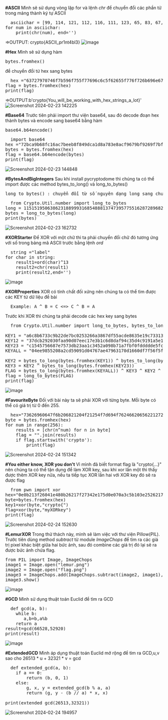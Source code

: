 **#ASCII**
Mình sẽ sử dụng vòng lặp for và lệnh _chr_ để chuyển đổi các phần tử trong mảng thành ký tự ASCII
<pre>
  asciichar = [99, 114, 121, 112, 116, 111, 123, 65, 83, 67, 73, 73, 95, 112, 114, 49, 110, 116, 52, 98, 108, 51, 125]
for num in asciichar:
    print(chr(num), end='')
</pre>

  =>OUTPUT: crypto{ASCII_pr1nt4bl3}
![image](https://github.com/hoahangsau/CryptohackChallenge/assets/153940762/6f29e1f9-67c2-43e5-a325-a45dcff3a985)

**#Hex**
Mình sẽ sử dụng hàm <pre>bytes.fromhex()</pre> để chuyển đổi từ hex sang bytes
<pre>
  hex ="63727970746f7b596f755f77696c6c5f62655f776f726b696e675f776974685f6865785f737472696e67735f615f6c6f747d"
flag = bytes.fromhex(hex)
print(flag)
</pre>
=>OUTPUT:b'crypto{You_will_be_working_with_hex_strings_a_lot}'
![Screenshot 2024-02-23 142225](https://github.com/hoahangsau/CryptohackChallenge/assets/153940762/4dc34072-d512-4ff8-b0dc-d73ee5f52032)

**#Base64**
Trước tiên phải import thư viện base64, sau đó decode đoạn hex thành bytes và encode sang base64 bằng hàm <pre>base64.b64encode()</pre>
<pre>
  import base64
hex ="72bca9b68fc16ac7beeb8f849dca1d8a783e8acf9679bf9269f7bf"
bytes = bytes.fromhex(hex)
flag = base64.b64encode(bytes)
print(flag)
</pre>
![Screenshot 2024-02-23 144848](https://github.com/hoahangsau/CryptohackChallenge/assets/153940762/f75f3306-e21e-4156-bf62-a269cc9e0775)

**#BytesAndBigIntegers**
Sau khi install pycryptodome thì chúng ta có thể import được các method bytes_to_long() và long_to_bytes()
<pre>long_to_bytes() : chuyển đổi từ số nguyên dạng long sang chuỗi bytes, còn bytes_to_long() thì ngược lại</pre>
<pre>
  from Crypto.Util.number import long_to_bytes
long = 11515195063862318899931685488813747395775516287289682636499965282714637259206269
bytes = long_to_bytes(long)
print(bytes)
</pre>
![Screenshot 2024-02-23 162732](https://github.com/hoahangsau/CryptohackChallenge/assets/153940762/567d8deb-d466-441d-9e7b-cdb5a793687d)

**#XORStarter**
Để XOR với một chữ thì ta phải chuyển đổi chữ đó tương ứng với số trong bảng mã ASCII trước bằng lệnh _ord_
<pre>
  string ="label"
for char in string:
    result1=ord(char)^13
    result2=chr(result1)
    print(result2,end='')
</pre>
![image](https://github.com/hoahangsau/CryptohackChallenge/assets/153940762/0c8ede1a-ad1a-452a-84c5-32847f926e72)

**#XORProperties**
XOR có tính chất đối xứng nên chúng ta có thể tìm được các KEY từ dữ liệu đề bài
<pre>
  Example: A ^ B = C <=> C ^ B = A
</pre>
Trước khi XOR thì chúng ta phải decode các hex key sang bytes
<pre>
  from Crypto.Util.number import long_to_bytes, bytes_to_long 

KEY1 = "a6c8b6733c9b22de7bc0253266a3867df55acde8635e19c73313"
KEY12 = "37dcb292030faa90d07eec17e3b1c6d8daf94c35d4c9191a5e1e"
KEY23 = "c1545756687e7573db23aa1c3452a098b71a7fbf0fddddde5fc1"
KEYALL = "04ee9855208a2cd59091d04767ae47963170d1660df7f56f5faf"

KEY2 = bytes_to_long(bytes.fromhex(KEY1)) ^ bytes_to_long(bytes.fromhex(KEY12))
KEY3 = KEY2 ^ bytes_to_long(bytes.fromhex(KEY23))
FLAG = bytes_to_long(bytes.fromhex(KEYALL)) ^ KEY3 ^ KEY2 ^ bytes_to_long(bytes.fromhex(KEY1))
flag = long_to_bytes(FLAG)
print(flag)
</pre>
![image](https://github.com/hoahangsau/CryptohackChallenge/assets/153940762/2e520d29-d70b-4947-835d-287a4471ca78)

**#FavouriteByte**
Đối với bài này ta sẽ phải XOR với từng byte. Mỗi byte có thể có giá trị từ 0 đến 255.
<Pre>
  hex="73626960647f6b206821204f21254f7d694f7624662065622127234f726927756d"
byte = bytes.fromhex(hex)
for num in range(256):   
    results = [chr(n^num) for n in byte]
    flag = "".join(results)   
    if flag.startswith('crypto'):
        print(flag)
</Pre>
![Screenshot 2024-02-24 151342](https://github.com/hoahangsau/CryptohackChallenge/assets/153940762/cbdecca9-18cd-4ab1-9cb3-6ecd1f127713)

**#You either know, XOR you don't**
Vì mình đã biết format flag là "crypto{...}" nên chúng ta có thể tận dụng để làm XOR key, sau khi xor lần một thì thấy được thêm XOR key nữa, nếu ta tiếp tục XOR lần hai với XOR key đó sẽ ra được flag
<Pre>
  from pwn import xor 
hex="0e0b213f26041e480b26217f27342e175d0e070a3c5b103e2526217f27342e175d0e077e263451150104"
byte=bytes.fromhex(hex)
key1=xor(byte,"crypto{")
flag=xor(byte,"myXORkey")
print(flag)
</Pre>
![Screenshot 2024-02-24 152630](https://github.com/hoahangsau/CryptohackChallenge/assets/153940762/7bff5185-2dec-4351-85d3-20e6135d9b5b)

**#LemurXOR**
Trong thử thách này, mình sẽ làm việc với thư viện Pillow(PIL). Trước tiên dùng method _subtract_ từ module _ImageChops_ để tìm ra các giá trị pixel khác biệt giữa hai bức ảnh, sau đó combine các giá trị đó lại sẽ ra được bức ảnh chứa flag.
<Pre>
from PIL import Image, ImageChops
image1 = Image.open("lemur.png")
image2 = Image.open("flag.png")
image3 = ImageChops.add(ImageChops.subtract(image2, image1), ImageChops.subtract(image1, image2))
image3.show()
</Pre>
![image](https://github.com/hoahangsau/CryptohackChallenge/assets/153940762/269ce55f-a9a4-4a82-8808-68619b4a1d32)

**#GCD**
Mình sử dụng thuật toán Euclid để tìm ra GCD
<pre>
  def gcd(a, b):
    while b:
       a,b=b,a%b
    return a
result=gcd(66528,52920)
print(result)
</pre>
![image](https://github.com/hoahangsau/CryptohackChallenge/assets/153940762/cffdba3c-e587-4581-ab0f-30e21900e823)

**#ExtendedGCD**
Mình áp dụng thuật toán Euclid mở rộng để tìm ra GCD,u,v sao cho 26513 * u + 32321 * v = gcd
<pre>
  def extended_gcd(a, b):
    if a == 0:
        return (b, 0, 1)
    else:
        g, x, y = extended_gcd(b % a, a)
        return (g, y - (b // a) * x, x)

print(extended_gcd(26513,32321))
</pre>
![Screenshot 2024-02-24 194957](https://github.com/hoahangsau/CryptohackChallenge/assets/153940762/2de568c7-4e42-464e-9194-4c5667ffadc5)
